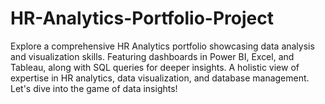 # HR-Analytics-Portfolio-Project
Explore a comprehensive HR Analytics portfolio showcasing data analysis and visualization skills. Featuring dashboards in Power BI, Excel, and Tableau, along with SQL queries for deeper insights. A holistic view of expertise in HR analytics, data visualization, and database management. Let's dive into the game of data insights!  
